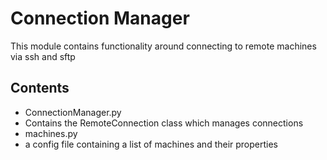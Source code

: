 # Connection Manager
This module contains functionality around connecting to remote machines via ssh and sftp

## Contents
- ConnectionManager.py
 - Contains the RemoteConnection class which manages connections
- machines.py
 - a config file containing a list of machines and their properties
